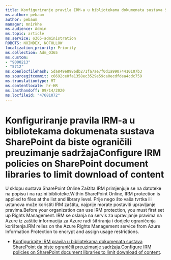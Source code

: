 ```yaml
---
title: Konfiguriranje pravila IRM-a u bibliotekama dokumenata sustava SharePoint da biste ograničili preuzimanje sadržaja
ms.author: pebaum
author: pebaum
manager: mnirkhe
ms.audience: Admin
ms.topic: article
ms.service: o365-administration
ROBOTS: NOINDEX, NOFOLLOW
localization_priority: Priority
ms.collection: Adm_O365
ms.custom:
- "9000213"
- "5712"
ms.openlocfilehash: 5da849e8986db271fa7ae7f0d1a99074410107b3
ms.sourcegitcommit: c6692ce0fa1358ec3529e59ca0ecdfdea4cdc759
ms.translationtype: MT
ms.contentlocale: hr-HR
ms.lasthandoff: 09/14/2020
ms.locfileid: "47681072"
---
```

# <a name="configure-irm-policies-on-sharepoint-document-libraries-to-limit-download-of-content"></a><span data-ttu-id="77549-102">Konfiguriranje pravila IRM-a u bibliotekama dokumenata sustava SharePoint da biste ograničili preuzimanje sadržaja</span><span class="sxs-lookup"><span data-stu-id="77549-102">Configure IRM policies on SharePoint document libraries to limit download of content</span></span>

<span data-ttu-id="77549-103">U sklopu sustava SharePoint Online Zaštita IRM primjenjuje se na datoteke na popisu i na razini biblioteke.</span><span class="sxs-lookup"><span data-stu-id="77549-103">Within SharePoint Online, IRM protection is applied to files at the list and library level.</span></span> <span data-ttu-id="77549-104">Prije nego što vaša tvrtka ili ustanova može koristiti IRM zaštitu, najprije morate postaviti upravljanje pravima.</span><span class="sxs-lookup"><span data-stu-id="77549-104">Before your organization can use IRM protection, you must first set up Rights Management.</span></span> <span data-ttu-id="77549-105">IRM se oslanja na servis za upravljanje pravima na Azure iz zaštite informacija za Azure radi šifriranja i dodjele ograničenja korištenja.</span><span class="sxs-lookup"><span data-stu-id="77549-105">IRM relies on the Azure Rights Management service from Azure Information Protection to encrypt and assign usage restrictions.</span></span>

- <span data-ttu-id="77549-106">[Konfigurirajte IRM pravila u bibliotekama dokumenata sustava SharePoint da biste ograničili preuzimanje sadržaja](https://docs.microsoft.com/microsoft-365/compliance/set-up-irm-in-sp-admin-center).</span><span class="sxs-lookup"><span data-stu-id="77549-106">[Configure IRM policies on SharePoint document libraries to limit download of content](https://docs.microsoft.com/microsoft-365/compliance/set-up-irm-in-sp-admin-center).</span></span>

